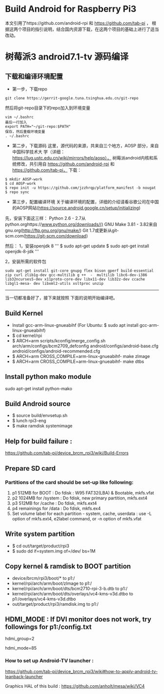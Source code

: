 # Build Android for Raspberry Pi3
本文引用了https://github.com/android-rpi 和 https://github.com/tab-pi ，
根据这两个项目的指引说明，结合国内资源下载，在这两个项目的基础上进行了适当改动。

# 树莓派3 android7.1-tv 源码编译
## 下载和编译环境配置
- 第一步，下载repo
```
git clone https://gerrit-google.tuna.tsinghua.edu.cn/git-repo
```

然后将git-repo目录下的repo加入到环境变量
```
vim ~/.bashrc
最后一行加入
export PATH="~/git-repo:$PATH"
保存，然后重载环境变量
. ~/.bashrc
```

- 第二步，下载源码
这里，源代码的来源，共来自三个地方，AOSP 部分，来自中国科学技术大
学（详细：https://lug.ustc.edu.cn/wiki/mirrors/help/aosp），
树莓派android内核和系统修改，共引用自 https://github.com/android-rpi 和  https://github.com/tab-pi，
下载：

```
$ mkdir AOSP-work
$ cd AOSP-work 
$ repo init -u https://github.com/jzzhrqp/platform_manifest -b nougat
$ repo sync
```

- 第三步，配置编译环境
关于编译环境的配置，详细的介绍请看谷歌公司在中国的AOSP网站(https://source.android.google.cn/setup/initializing)

先，安装下面这三样：
Python 2.6 - 2.7从python.orghttps://www.python.org/downloads/()
GNU Make 3.81 - 3.82来自gnu.org(http://ftp.gnu.org/gnu/make/)
Git 1.7或更新从git-scm.com(https://git-scm.com/download)

然后：
1，安装openjdk 8
'''
$ sudo apt-get update
$ sudo apt-get install openjdk-8-jdk
'''


2，安装所需的软件包
```
sudo apt-get install git-core gnupg flex bison gperf build-essential zip curl zlib1g-dev gcc-multilib g ++  -  multilib libc6-dev-i386 lib32ncurses5-dev x11proto-core-dev libx11-dev lib32z-dev ccache libgl1-mesa- dev libxml2-utils xsltproc unzip
```

-------------------------
当一切都准备好了，接下来就按照 下面的说明开始编译吧。

## Build Kernel
 * Install gcc-arm-linux-gnueabihf (For Ubuntu: $ sudo apt install gcc-arm-linux-gnueabihf)
 * $ cd kernel/rpi
 * $ ARCH=arm scripts/kconfig/merge_config.sh arch/arm/configs/bcm2709_defconfig android/configs/android-base.cfg android/configs/android-recommended.cfg
 * $ ARCH=arm CROSS_COMPILE=arm-linux-gnueabihf- make zImage
 * $ ARCH=arm CROSS_COMPILE=arm-linux-gnueabihf- make dtbs

## Install python mako module
  sudo apt-get install python-mako

## Build Android source
 * $ source build/envsetup.sh
 * $ lunch rpi3-eng
 * $ make ramdisk systemimage
 
## Help for build failure :
   https://github.com/tab-pi/device_brcm_rpi3/wiki/Build-Errors

## Prepare SD card
 ### Partitions of the card should be set-up like following:
  1. p1 512MB for BOOT : Do fdisk : W95 FAT32(LBA) & Bootable, mkfs.vfat
  2. p2 1024MB for /system : Do fdisk, new primary partition, mkfs.ext4
  3. p3 512MB for /cache  : Do fdisk, mkfs.ext4
  4. p4 remainings for /data : Do fdisk, mkfs.ex4
  5. Set volume label for each partition - system, cache, userdata
  : use -L option of mkfs.ext4, e2label command, or -n option of mkfs.vfat
 
## Write system partition
  * $ cd out/target/product/rpi3
  * $ sudo dd if=system.img of=/dev/<p2> bs=1M
  
## Copy kernel & ramdisk to BOOT partition
  * device/brcm/rpi3/boot/* to p1:/
  * kernel/rpi/arch/arm/boot/zImage to p1:/
  * kernel/rpi/arch/arm/boot/dts/bcm2710-rpi-3-b.dtb to p1:/
  * kernel/rpi/arch/arm/boot/dts/overlays/vc4-kms-v3d.dtbo to p1:/overlays/vc4-kms-v3d.dtbo
  * out/target/product/rpi3/ramdisk.img to p1:/

## HDMI_MODE : If DVI monitor does not work, try followings for p1:/config.txt
hdmi_group=2
  
hdmi_mode=85

### How to set up Android-TV launcher :
  https://github.com/tab-pi/device_brcm_rpi3/wiki#how-to-apply-android-tv-leanback-launcher

Graphics HAL of this build : https://github.com/anholt/mesa/wiki/VC4
